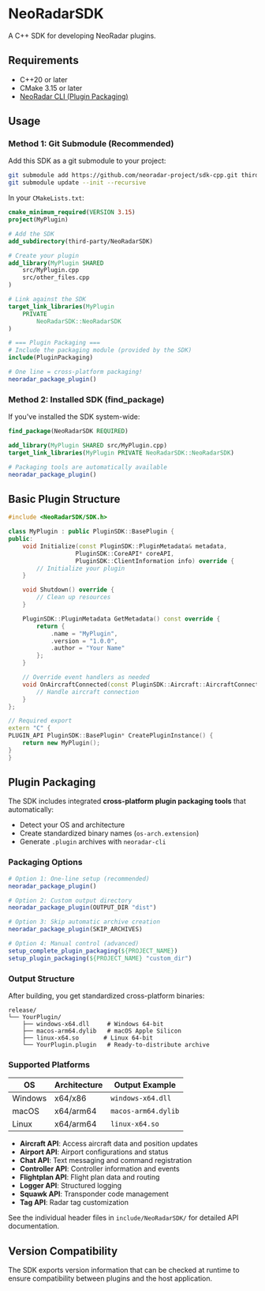 # NeoRadarSDK

A C++ SDK for developing NeoRadar plugins.

## Requirements

- C++20 or later
- CMake 3.15 or later
- [NeoRadar CLI (Plugin Packaging)](https://github.com/neoradar-project/cli)

## Usage

### Method 1: Git Submodule (Recommended)

Add this SDK as a git submodule to your project:

```bash
git submodule add https://github.com/neoradar-project/sdk-cpp.git third-party/NeoRadarSDK
git submodule update --init --recursive
```

In your `CMakeLists.txt`:

```cmake
cmake_minimum_required(VERSION 3.15)
project(MyPlugin)

# Add the SDK
add_subdirectory(third-party/NeoRadarSDK)

# Create your plugin
add_library(MyPlugin SHARED
    src/MyPlugin.cpp
    src/other_files.cpp
)

# Link against the SDK
target_link_libraries(MyPlugin
    PRIVATE
        NeoRadarSDK::NeoRadarSDK
)

# === Plugin Packaging ===
# Include the packaging module (provided by the SDK)
include(PluginPackaging)

# One line = cross-platform packaging!
neoradar_package_plugin()
```

### Method 2: Installed SDK (find_package)

If you've installed the SDK system-wide:

```cmake
find_package(NeoRadarSDK REQUIRED)

add_library(MyPlugin SHARED src/MyPlugin.cpp)
target_link_libraries(MyPlugin PRIVATE NeoRadarSDK::NeoRadarSDK)

# Packaging tools are automatically available
neoradar_package_plugin()
```

## Basic Plugin Structure

```cpp
#include <NeoRadarSDK/SDK.h>

class MyPlugin : public PluginSDK::BasePlugin {
public:
    void Initialize(const PluginSDK::PluginMetadata& metadata,
                   PluginSDK::CoreAPI* coreAPI,
                   PluginSDK::ClientInformation info) override {
        // Initialize your plugin
    }

    void Shutdown() override {
        // Clean up resources
    }

    PluginSDK::PluginMetadata GetMetadata() const override {
        return {
            .name = "MyPlugin",
            .version = "1.0.0",
            .author = "Your Name"
        };
    }

    // Override event handlers as needed
    void OnAircraftConnected(const PluginSDK::Aircraft::AircraftConnectedEvent* event) override {
        // Handle aircraft connection
    }
};

// Required export
extern "C" {
PLUGIN_API PluginSDK::BasePlugin* CreatePluginInstance() {
    return new MyPlugin();
}
}
```

## Plugin Packaging

The SDK includes integrated **cross-platform plugin packaging tools** that automatically:

- Detect your OS and architecture
- Create standardized binary names (`os-arch.extension`)
- Generate `.plugin` archives with `neoradar-cli`

### Packaging Options

```cmake
# Option 1: One-line setup (recommended)
neoradar_package_plugin()

# Option 2: Custom output directory
neoradar_package_plugin(OUTPUT_DIR "dist")

# Option 3: Skip automatic archive creation
neoradar_package_plugin(SKIP_ARCHIVES)

# Option 4: Manual control (advanced)
setup_complete_plugin_packaging(${PROJECT_NAME})
setup_plugin_packaging(${PROJECT_NAME} "custom_dir")
```

### Output Structure

After building, you get standardized cross-platform binaries:

```
release/
└── YourPlugin/
    ├── windows-x64.dll     # Windows 64-bit
    ├── macos-arm64.dylib   # macOS Apple Silicon
    ├── linux-x64.so       # Linux 64-bit
    └── YourPlugin.plugin   # Ready-to-distribute archive
```

### Supported Platforms

| OS      | Architecture | Output Example      |
| ------- | ------------ | ------------------- |
| Windows | x64/x86      | `windows-x64.dll`   |
| macOS   | x64/arm64    | `macos-arm64.dylib` |
| Linux   | x64/arm64    | `linux-x64.so`      |

- **Aircraft API**: Access aircraft data and position updates
- **Airport API**: Airport configurations and status
- **Chat API**: Text messaging and command registration
- **Controller API**: Controller information and events
- **Flightplan API**: Flight plan data and routing
- **Logger API**: Structured logging
- **Squawk API**: Transponder code management
- **Tag API**: Radar tag customization

See the individual header files in `include/NeoRadarSDK/` for detailed API documentation.

## Version Compatibility

The SDK exports version information that can be checked at runtime to ensure compatibility between plugins and the host application.
